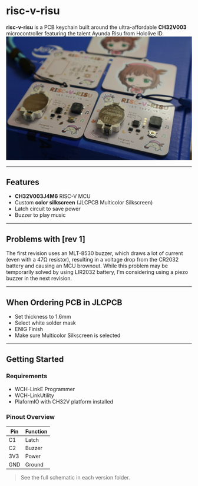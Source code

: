 # risc-v-risu

**risc-v-risu** is a PCB keychain built around the ultra-affordable **CH32V003** microcontroller featuring the talent Ayunda Risu from Hololive ID. 
![risc-v-risu PCB](./images/thumbnail.JPG)

---

## Features

- **CH32V003J4M6** RISC-V MCU
- Custom **color silkscreen** (JLCPCB Multicolor Silkscreen)
- Latch circuit to save power
- Buzzer to play music

---

## Problems with [rev 1]

The first revision uses an MLT-8530 buzzer, which draws a lot of current (even with a 47Ω resistor), resulting in a voltage drop from the CR2032 battery and causing an MCU brownout. While this problem may be temporarily solved by using LIR2032 battery, I'm considering using a piezo buzzer in the next revision. 

---

## When Ordering PCB in JLCPCB

- Set thickness to 1.6mm
- Select white solder mask
- ENIG Finish
- Make sure Multicolor Silkscreen is selected

---

## Getting Started

### Requirements

- WCH-LinkE Programmer
- WCH-LinkUtility
- PlaformIO with CH32V platform installed

### Pinout Overview

| Pin | Function     |
|-----|--------------|
| C1  | Latch        |
| C2  | Buzzer       |
| 3V3 | Power        |
| GND | Ground       |

> See the full schematic in each version folder.
